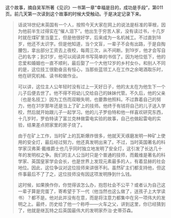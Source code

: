 这个故事，摘自吴军所著《见识》一书第一章“幸福是目的，成功是手段”，第011页。前几天第一次读到这个故事的时候大受触动。于是决定记录下来。

>话说18世纪末英国有一个人，按照今天大家在网上的说法是标准的草根，因为他前半生过得实在“催人泪下”。他出生于穷苦人家，没有读过书，十几岁时就在煤矿里当童工，但是他很好学，后来成为一名机械工。不过直到18岁，他还不太识字。但是他知道，当个文盲，一辈子不会有出路，于是自掏腰包，拿出部分工资去上夜校，每周三次，从不间断。到19岁，他才会写自己的名字；到21岁，他可以阅读并书写简单的书信了。因为地位低下，他的恋爱和婚姻也一直不顺利，最后娶了一个大他12岁的乡村女仆。和别人不同的是，这位技工很勤奋且有恒心，当那些蓝领工人在工作之余喝酒取乐时，他在研究机械、读书和做作业。
>
>可以讲，这位主人公年轻时没有过上一天好日子，他的太太在为他生下一个儿子后便去世了。他不得不将幼儿交给自己的妹妹代管。不久后，他的父亲（也是名技工）因为工伤而双眼失明，也要靠他照料。不过靠着自己的努力，他在31岁那年还是当上了矿上的技师。他终于有钱将自己的儿子送入学校，然后就开始跟儿子一起学习。他的儿子罗伯特和他一样喜欢研究东西，十几岁时，罗伯特读了富兰克林做雷电实验的故事，自己也做起雷电的实验，结果差点把家里的房子烧了。
>
> 由于在矿上工作，当时矿上的瓦斯爆炸很多，他就天天琢磨发明一种矿上使用的安全灯，最后经过努力，他还真发明出来了。不过，当时英国著名的科学家汉弗莱·戴维爵士也几乎同时独立地发明了安全灯，这引发了长达几十年的发明权之争。我们的主人公当时只是个普通的技师，而戴维是著名的科学家、英国皇家学会会长，也是世界上发现元素最多的人，有着显赫的社会地位。因此，这位争议对这位技师来讲很不利。虽然矿主们都支持他，但这件事最后不了了之，这位技师没有因这项发明挣到什么钱。
>
>这时候，如果换作你，你觉得该怎么办，抱怨社会不公平？或者认为自己这一辈子算是完蛋了，寄希望于下一代（他当然也这么做了，送孩子上大学读书）？都不是。他对此并没有在意，而是将注意力都集中在另一项伟大的发明之上。最终，历史给了他一个称呼——火车之父，讲到这里，你已经猜到了，他就是继瓦特之后英国最伟大的发明家乔治·史蒂芬森。
